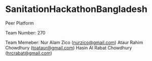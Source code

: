 SanitationHackathonBangladesh
=============================

Peer Platform

Team Number: 270

Team Memeber:
Nur Alam Zico (nurzico@gmail.com)
Ataur Rahim Chowdhury (toataur@gmail.com)
Hasin Al Rabat Chowdhury (hrcrabat@gmail.com)